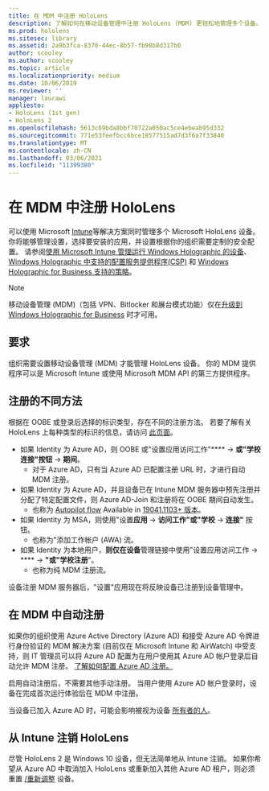 ```yaml
---
title: 在 MDM 中注册 HoloLens
description: 了解如何在移动设备管理中注册 HoloLens (MDM) 更轻松地管理多个设备。
ms.prod: hololens
ms.sitesec: library
ms.assetid: 2a9b3fca-8370-44ec-8b57-fb98b8d317b0
author: scooley
ms.author: scooley
ms.topic: article
ms.localizationpriority: medium
ms.date: 10/06/2019
ms.reviewer: ''
manager: laurawi
appliesto:
- HoloLens (1st gen)
- HoloLens 2
ms.openlocfilehash: 5613c69bda8bbf70722a050ac5ce4ebeab95d332
ms.sourcegitcommit: 771e53feefbcc6bce18577515ad7d3f6a7f33840
ms.translationtype: MT
ms.contentlocale: zh-CN
ms.lasthandoff: 03/06/2021
ms.locfileid: "11399380"
---
```

# <a name="enroll-hololens-in-mdm"></a>在 MDM 中注册 HoloLens

可以使用 Microsoft [Intune](https://docs.microsoft.com/intune/windows-holographic-for-business)等解决方案同时管理多个 Microsoft HoloLens 设备。 你将能够管理设置，选择要安装的应用，并设置根据你的组织需要定制的安全配置。 请参阅[使用 Microsoft Intune 管理运行 Windows Holographic 的设备](https://docs.microsoft.com/intune/windows-holographic-for-business)、[Windows Holographic 中支持的配置服务提供程序(CSP)](https://msdn.microsoft.com/windows/hardware/commercialize/customize/mdm/configuration-service-provider-reference#hololens) 和 [Windows Holographic for Business 支持的策略](https://msdn.microsoft.com/windows/hardware/commercialize/customize/mdm/policy-configuration-service-provider#hololenspolicies)。

> [!NOTE]
> 移动设备管理 (MDM)（包括 VPN、Bitlocker 和展台模式功能）仅在[升级到 Windows Holographic for Business](hololens1-upgrade-enterprise.md) 时才可用。

## <a name="requirements"></a>要求

 组织需要设置移动设备管理 (MDM) 才能管理 HoloLens 设备。 你的 MDM 提供程序可以是 Microsoft Intune 或使用 Microsoft MDM API 的第三方提供程序。
 
## <a name="different-ways-to-enroll"></a>注册的不同方法

根据在 OOBE 或登录后选择的标识类型，存在不同的注册方法。 若要了解有关 HoloLens 上每种类型的标识的信息，请访问 [此页面](hololens-identity.md)。

- 如果 Identity 为 Azure AD，则 OOBE 或"设置应用访问工作"****  ->  **或"学校连接"按钮**  ->  **期间**。
    - 对于 Azure AD，只有当 Azure AD 已配置注册 URL 时，才进行自动 MDM 注册。
- 如果 Identity 为 Azure AD，并且设备已在 Intune MDM 服务器中预先注册并分配了特定配置文件，则 Azure AD-Join 和注册将在 OOBE 期间自动发生。
    - 也称为 [Autopilot flow](hololens2-autopilot.md) Available in [19041.1103+ 版本](hololens-release-notes.md#windows-holographic-version-2004)。
- 如果 Identity 为 MSA，则使用"设置**应用**  ->  **访问工作"或"学校**  ->  **连接"** 按钮。
    - 也称为"添加工作帐户 (AWA) 流。
- 如果 Identity 为本地用户，**则仅在设备**管理链接中使用"设置应用访问工作  ->  ****  ->  **"或"学校注册**"。
    - 也称为纯 MDM 注册流。

设备注册 MDM 服务器后，"设置"应用现在将反映设备已注册到设备管理中。

## <a name="auto-enrollment-in-mdm"></a>在 MDM 中自动注册

如果你的组织使用 Azure Active Directory (Azure AD) 和接受 Azure AD 令牌进行身份验证的 MDM 解决方案 (目前仅在 Microsoft Intune 和 AirWatch) 中受支持，则 IT 管理员可以将 Azure AD 配置为在用户使用其 Azure AD 帐户登录后自动允许 MDM 注册。 [了解如何配置 Azure AD 注册。](https://docs.microsoft.com/mem/intune/enrollment/windows-enroll#enable-windows-10-automatic-enrollment)

启用自动注册后，不需要其他手动注册。 当用户使用 Azure AD 帐户登录时，设备在完成首次运行体验后在 MDM 中注册。

当设备已加入 Azure AD 时，可能会影响被视为设备 [所有者的人](security-adminless-os.md#device-owner)。

## <a name="unenroll-hololens-from-intune"></a>从 Intune 注销 HoloLens

尽管 HoloLens 2 是 Windows 10 设备，但无法简单地从 Intune 注销。 如果你希望从 Azure AD 中取消加入 HoloLens 或重新加入其他 Azure AD 租户，则必须重置 [/重新调整](https://docs.microsoft.com/hololens/hololens-recovery#reset-the-device) 设备。